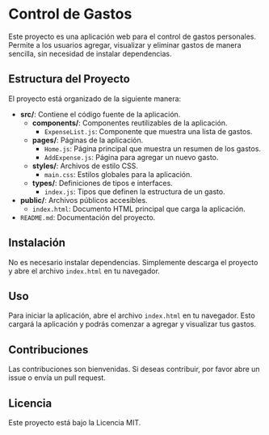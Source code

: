 # Control de Gastos

Este proyecto es una aplicación web para el control de gastos personales. Permite a los usuarios agregar, visualizar y eliminar gastos de manera sencilla, sin necesidad de instalar dependencias.

## Estructura del Proyecto

El proyecto está organizado de la siguiente manera:

- **src/**: Contiene el código fuente de la aplicación.
  - **components/**: Componentes reutilizables de la aplicación.
    - `ExpenseList.js`: Componente que muestra una lista de gastos.
  - **pages/**: Páginas de la aplicación.
    - `Home.js`: Página principal que muestra un resumen de los gastos.
    - `AddExpense.js`: Página para agregar un nuevo gasto.
  - **styles/**: Archivos de estilo CSS.
    - `main.css`: Estilos globales para la aplicación.
  - **types/**: Definiciones de tipos e interfaces.
    - `index.js`: Tipos que definen la estructura de un gasto.
- **public/**: Archivos públicos accesibles.
  - `index.html`: Documento HTML principal que carga la aplicación.
- `README.md`: Documentación del proyecto.

## Instalación

No es necesario instalar dependencias. Simplemente descarga el proyecto y abre el archivo `index.html` en tu navegador.

## Uso

Para iniciar la aplicación, abre el archivo `index.html` en tu navegador. Esto cargará la aplicación y podrás comenzar a agregar y visualizar tus gastos.

## Contribuciones

Las contribuciones son bienvenidas. Si deseas contribuir, por favor abre un issue o envía un pull request.

## Licencia

Este proyecto está bajo la Licencia MIT.